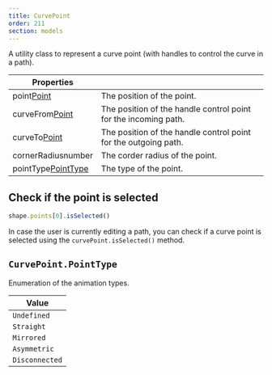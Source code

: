 ```yaml
---
title: CurvePoint
order: 211
section: models
---
```


A utility class to represent a curve point (with handles to control the curve in a path).

<!-- Contains some methods to make interacting with a point easier. -->

| Properties                                                               |                                                                 |
| ------------------------------------------------------------------------ | --------------------------------------------------------------- |
| point<span class="arg-type">[Point](#point)</span>                       | The position of the point.                                      |
| curveFrom<span class="arg-type">[Point](#point)</span>                   | The position of the handle control point for the incoming path. |
| curveTo<span class="arg-type">[Point](#point)</span>                     | The position of the handle control point for the outgoing path. |
| cornerRadius<span class="arg-type">number</span>                         | The corder radius of the point.                                 |
| pointType<span class="arg-type">[PointType](#curvepointpointtype)</span> | The type of the point.                                          |

## Check if the point is selected

```javascript
shape.points[0].isSelected()
```

In case the user is currently editing a path, you can check if a curve point is selected using the `curvePoint.isSelected()` method.

## `CurvePoint.PointType`

Enumeration of the animation types.

| Value          |
| -------------- |
| `Undefined`    |
| `Straight`     |
| `Mirrored`     |
| `Asymmetric`   |
| `Disconnected` |
